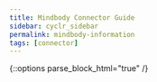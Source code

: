 ```yaml
---
title: Mindbody Connector Guide
sidebar: cyclr_sidebar
permalink: mindbody-information
tags: [connector]
---
```

{::options parse_block_html="true" /}
